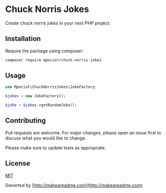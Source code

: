 # Chuck Norris Jokes

Create chuck norris jokes in your next PHP project.

## Installation

Require the package using composer:

```bash
composer require mpociot/chuck-norris-jokes
```

## Usage

```php
use Mpociot\ChuckNorrisJokes\JokeFactory;

$jokes = new JokeFactory();

$joke = $jokes->getRandomJoke();
```

## Contributing
Pull requests are welcome. For major changes, please open an issue first to discuss what you would like to change.

Please make sure to update tests as appropriate.

## License
[MIT](./LICENSE.md)


Generted by [http://makeareadme.com](http://makeareadme.com)